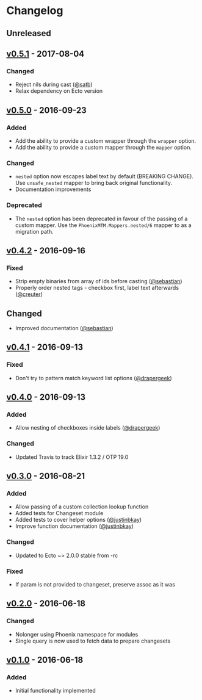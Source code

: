 # Changelog

## Unreleased


## [v0.5.1] - 2017-08-04
### Changed
- Reject nils during cast ([@satb](https://github.com/satb))
- Relax dependency on Ecto version

## [v0.5.0] - 2016-09-23
### Added
- Add the ability to provide a custom wrapper through the `wrapper` option.
- Add the ability to provide a custom mapper through the `mapper` option.

### Changed
- `nested` option now escapes label text by default (BREAKING CHANGE). Use
  `unsafe_nested` mapper to bring back original functionality.
- Documentation improvements

### Deprecated
- The `nested` option has been deprecated in favour of the passing of a custom mapper.
  Use the `PhoenixMTM.Mappers.nested/6` mapper to as a migration path.


## [v0.4.2] - 2016-09-16
### Fixed
- Strip empty binaries from array of ids before casting ([@sebastian](https://github.com/sebastian))
- Properly order nested tags - checkbox first, label text afterwards ([@creuter](https://github.com/creuter))

## Changed
- Improved documentation ([@sebastian](https://github.com/sebastian))


## [v0.4.1] - 2016-09-13
### Fixed
- Don't try to pattern match keyword list options ([@drapergeek](https://github.com/drapergeek))


## [v0.4.0] - 2016-09-13
### Added
- Allow nesting of checkboxes inside labels ([@drapergeek](https://github.com/drapergeek))

### Changed
- Updated Travis to track Elixir 1.3.2 / OTP 19.0


## [v0.3.0] - 2016-08-21
### Added
- Allow passing of a custom collection lookup function
- Added tests for Changeset module
- Added tests to cover helper options ([@justinbkay](https://github.com/justinbkay))
- Improve function documentation ([@justinbkay](https://github.com/justinbkay))

### Changed
- Updated to Ecto ~> 2.0.0 stable from -rc

### Fixed
- If param is not provided to changeset, preserve assoc as it was


## [v0.2.0] - 2016-06-18
### Changed
- Nolonger using Phoenix namespace for modules
- Single query is now used to fetch data to prepare changesets


## [v0.1.0] - 2016-06-18
### Added
- Initial functionality implemented


[Unreleased]: https://github.com/adam12/phoenix_mtm/compare/v0.5.1...HEAD
[v0.5.1]: https://github.com/adam12/phoenix_mtm/compare/v0.5.0...v0.5.1
[v0.5.0]: https://github.com/adam12/phoenix_mtm/compare/v0.4.2...v0.5.0
[v0.4.2]: https://github.com/adam12/phoenix_mtm/compare/v0.4.1...v0.4.2
[v0.4.1]: https://github.com/adam12/phoenix_mtm/compare/v0.4.0...v0.4.1
[v0.4.0]: https://github.com/adam12/phoenix_mtm/compare/v0.3.0...v0.4.0
[v0.3.0]: https://github.com/adam12/phoenix_mtm/compare/v0.2.0...v0.3.0
[v0.2.0]: https://github.com/adam12/phoenix_mtm/compare/v0.1.0...v0.2.0
[v0.1.0]: https://github.com/adam12/phoenix_mtm/tree/v0.1.0
